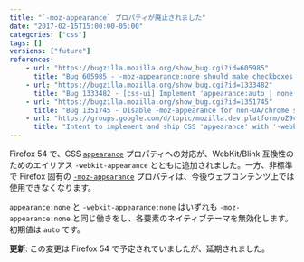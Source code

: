 ```yaml
---
title: "`-moz-appearance` プロパティが廃止されました"
date: "2017-02-15T15:00:00-05:00"
categories: ["css"]
tags: []
versions: ["future"]
references:
    - url: "https://bugzilla.mozilla.org/show_bug.cgi?id=605985"
      title: "Bug 605985 - -moz-appearance:none should make checkboxes and radios be non-replaced elements (except on Android)"
    - url: "https://bugzilla.mozilla.org/show_bug.cgi?id=1333482"
      title: "Bug 1333482 - [css-ui] Implement 'appearance:auto | none', with '-webkit-appearance' as an alias."
    - url: "https://bugzilla.mozilla.org/show_bug.cgi?id=1351745"
      title: "Bug 1351745 - Disable -moz-appearance for non-UA/chrome sheets"
    - url: "https://groups.google.com/d/topic/mozilla.dev.platform/oZ9cPF8Y1pE/discussion"
      title: "Intent to implement and ship CSS 'appearance' with '-webkit-appearance' as an alias. Unship '-moz-appearance'."
---
```

Firefox 54 で、CSS [`appearance`](https://developer.mozilla.org/ja/docs/Web/CSS/appearance) プロパティへの対応が、WebKit/Blink 互換性のためのエイリアス `-webkit-appearance` とともに追加されました。一方、非標準で Firefox 固有の [`-moz-appearance`](https://developer.mozilla.org/ja/docs/Web/CSS/-moz-appearance) プロパティは、今後ウェブコンテンツ上では使用できなくなります。

`appearance:none` と `-webkit-appearance:none` はいずれも `-moz-appearance:none` と同じ働きをし、各要素のネイティブテーマを無効化します。初期値は `auto` です。

**更新**: この変更は Firefox 54 で予定されていましたが、延期されました。
